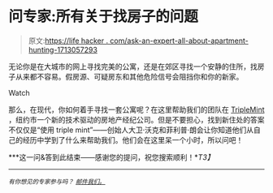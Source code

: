 # 问专家:所有关于找房子的问题

> 原文:[https://life hacker . com/ask-an-expert-all-about-apartment-hunting-1713057293](https://lifehacker.com/ask-an-expert-all-about-apartment-hunting-1713057293)

无论你是在大城市的网上寻找完美的公寓，还是在郊区寻找一个安静的住所，找房子从来都不容易。假房源、可疑房东和其他危险信号会阻挡你和你的新家。

Watch

那么，在现代，你如何着手寻找一套公寓呢？在这里帮助我们的团队在 [TripleMint](https://www.triplemint.com/) ，纽约市一个新的技术驱动的房地产经纪公司。但是不要担心，找到新住处的答案不仅仅是“使用 triple mint”——创始人大卫·沃克和菲利普·朗会让你知道他们从自己的经历中学到了什么来帮助我们。他们会在这里呆一个小时，所以问吧！

***这一问&答到此结束——感谢您的提问，祝您搜索顺利！**T3】*

* * *

<small>*有你想见的专家参与吗？*</small> [<small>*邮件我们。*</small>](mailto:andy@lifehacker.com)